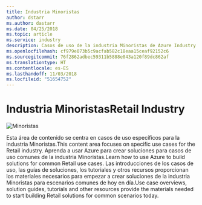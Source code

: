 ```yaml
---
title: Industria Minoristas
author: dstarr
ms.author: dastarr
ms.date: 04/25/2018
ms.topic: article
ms.service: industry
description: Casos de uso de la industria Minoristas de Azure Industry Experiences
ms.openlocfilehash: cf979e073b5c9acfab582c18eaa15ceaf92152c6
ms.sourcegitcommit: 76f2862adbec59311b5888e043a120f89dc862af
ms.translationtype: HT
ms.contentlocale: es-ES
ms.lasthandoff: 11/03/2018
ms.locfileid: "51654752"
---
```

# <a name="retail-industry"></a><span data-ttu-id="4d96b-103">Industria Minoristas</span><span class="sxs-lookup"><span data-stu-id="4d96b-103">Retail Industry</span></span>

![Minoristas](./assets/index-assets/retailers.png)

<span data-ttu-id="4d96b-105">Esta área de contenido se centra en casos de uso específicos para la industria Minoristas.</span><span class="sxs-lookup"><span data-stu-id="4d96b-105">This content area focuses on specific use cases for the Retail industry.</span></span> <span data-ttu-id="4d96b-106">Aprenda a usar Azure para crear soluciones para casos de uso comunes de la industria Minoristas.</span><span class="sxs-lookup"><span data-stu-id="4d96b-106">Learn how to use Azure to build solutions for common Retail use cases.</span></span> <span data-ttu-id="4d96b-107">Las introducciones de los casos de uso, las guías de soluciones, los tutoriales y otros recursos proporcionan los materiales necesarios para empezar a crear soluciones de la industria Minoristas para escenarios comunes de hoy en día.</span><span class="sxs-lookup"><span data-stu-id="4d96b-107">Use case overviews, solution guides, tutorials and other resources provide the materials needed to start building Retail solutions for common scenarios today.</span></span>